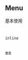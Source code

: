 ## Menu

基本使用
<code src="./example/basic.tsx" />

inline
<code src="./example/inline.tsx" />

垂直
<code src="./example/vertical.tsx" />

